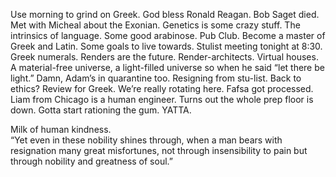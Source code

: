 Use morning to grind on Greek. God bless Ronald Reagan. Bob Saget died. Met with Micheal about the Exonian. Genetics is some crazy stuff. The intrinsics of language. Some good arabinose. Pub Club. Become a master of Greek and Latin. Some goals to live towards. Stulist meeting tonight at 8:30. Greek numerals. Renders are the future. Render-architects. Virtual houses. A material-free universe, a light-filled universe so when he said “let there be light.” Damn, Adam’s in quarantine too. Resigning from stu-list. Back to ethics? Review for Greek. We’re really rotating here. Fafsa got processed. Liam from Chicago is a human engineer. Turns out the whole prep floor is down. Gotta start rationing the gum. YATTA.

Milk of human kindness.  
“Yet even in these nobility shines through, when a man bears with resignation many great misfortunes, not through insensibility to pain but through nobility and greatness of soul.”